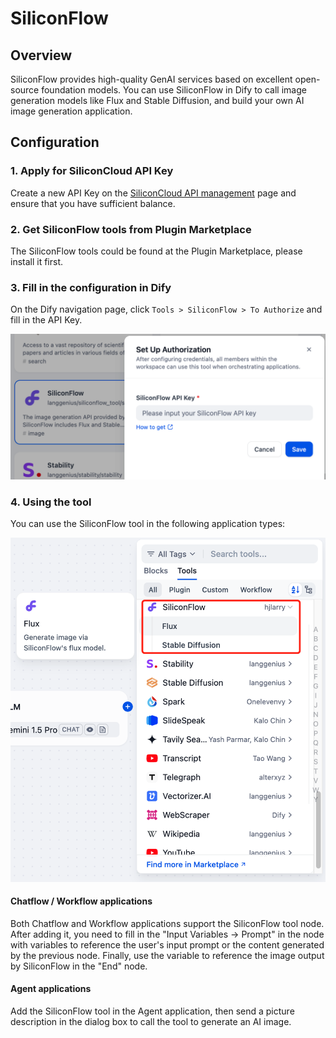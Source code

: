 # SiliconFlow

## Overview

SiliconFlow provides high-quality GenAI services based on excellent open-source foundation models. You can use SiliconFlow in Dify to call image generation models like Flux and Stable Diffusion, and build your own AI image generation application.

## Configuration

### 1. Apply for SiliconCloud API Key

Create a new API Key on the [SiliconCloud API management](https://cloud.siliconflow.cn/account/ak) page and ensure that you have sufficient balance.

### 2. Get SiliconFlow tools from Plugin Marketplace

The SiliconFlow tools could be found at the Plugin Marketplace, please install it first.

### 3. Fill in the configuration in Dify

On the Dify navigation page, click `Tools > SiliconFlow > To Authorize` and fill in the API Key.

![](./_assets/siliconflow_2.png)

### 4. Using the tool

You can use the SiliconFlow tool in the following application types:

![](./_assets/siliconflow_3.png)

#### Chatflow / Workflow applications

Both Chatflow and Workflow applications support the SiliconFlow tool node. After adding it, you need to fill in the "Input Variables → Prompt" in the node with variables to reference the user's input prompt or the content generated by the previous node. Finally, use the variable to reference the image output by SiliconFlow in the "End" node.

#### Agent applications

Add the SiliconFlow tool in the Agent application, then send a picture description in the dialog box to call the tool to generate an AI image.